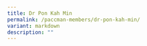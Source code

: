 ```yaml
---
title: Dr Pon Kah Min
permalink: /paccman-members/dr-pon-kah-min/
variant: markdown
description: ""
---
```

